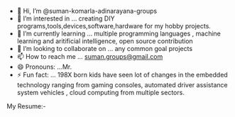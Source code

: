 - 👋 Hi, I’m @suman-komarla-adinarayana-groups
- 👀 I’m interested in ...  creating DIY programs,tools,devices,software,hardware for my hobby projects.
- 🌱 I’m currently learning ... multiple programming languages , machine learning and aritificial intelligence, open source contribution
- 💞️ I’m looking to collaborate on ... any common goal projects
- 📫 How to reach me ... suman.groups@gmail.com
- 😄 Pronouns: ...Mr.
- ⚡ Fun fact: ... 198X born kids have seen lot of changes in the embedded technology ranging from gaming consoles, automated driver assistance system vehicles , cloud computing from multiple sectors.

<!---
suman-komarla-adinarayana-groups/suman-komarla-adinarayana-groups is a ✨ special ✨ repository because its `README.md` (this file) appears on your GitHub profile.
You can click the Preview link to take a look at your changes.
--->


My Resume:-
